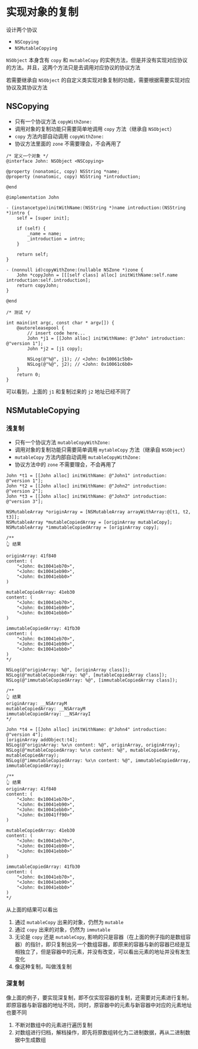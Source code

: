 # 实现对象的复制

设计两个协议

- `NSCopying`
- `NSMutableCopying`

`NSObject` 本身含有 `copy` 和 `mutableCopy` 的实例方法，但是并没有实现对应协议的方法。并且，这两个方法只是去调用对应协议的协议方法

若需要继承自 `NSObject` 的自定义类实现对象复制的功能，需要根据需要实现对应协议及其协议方法

## NSCopying

- 只有一个协议方法 `copyWithZone:`
- 调用对象的复制功能只需要简单地调用 `copy` 方法（继承自 `NSObject`）
- `copy` 方法内部自动调用 `copyWithZone:`
- 协议方法里面的 `zone` 不需要理会，不会再用了

```objc
/* 定义一个对象 */
@interface John: NSObject <NSCopying>

@property (nonatomic, copy) NSString *name;
@property (nonatomic, copy) NSString *introduction;

@end

@implementation John

- (instancetype)initWithName:(NSString *)name introduction:(NSString *)intro {
    self = [super init];
    
    if (self) {
        _name = name;
        _introduction = intro;
    }
    
    return self;
}

- (nonnull id)copyWithZone:(nullable NSZone *)zone {
    John *copyJohn = [[[self class] alloc] initWithName:self.name introduction:self.introduction];
    return copyJohn;
}

@end

/* 测试 */

int main(int argc, const char * argv[]) {
    @autoreleasepool {
        // insert code here...
        John *j1 = [[John alloc] initWithName: @"John" introduction: @"version 1"];
        John *j2 = [j1 copy];
        
        NSLog(@"%@", j1); // <John: 0x10061c5b0>
        NSLog(@"%@", j2); // <John: 0x10061c6b0>
    }
    return 0;
}
```

可以看到，上面的 `j1` 和复制过来的 `j2` 地址已经不同了

## NSMutableCopying

### 浅复制

- 只有一个协议方法 `mutableCopyWithZone:`
- 调用对象的复制功能只需要简单调用 `mytableCopy` 方法（继承自 `NSObject`）
- `mutableCopy` 方法内部自动调用 `mutableCopyWithZone:`
- 协议方法中的 `zone` 不需要理会，不会再用了

```objc
John *t1 = [[John alloc] initWithName: @"John1" introduction: @"version 1"];
John *t2 = [[John alloc] initWithName: @"John2" introduction: @"version 2"];
John *t3 = [[John alloc] initWithName: @"John3" introduction: @"version 3"];

NSMutableArray *originArray = [NSMutableArray arrayWithArray:@[t1, t2, t3]];
NSMutableArray *mutableCopiedArray = [originArray mutableCopy];
NSMutableArray *immutableCopiedArray = [originArray copy];

/**
👆 结果

originArray: 41f840
content: (
    "<John: 0x10041eb70>",
    "<John: 0x10041eb90>",
    "<John: 0x10041ebb0>"
)

mutableCopiedArray: 41eb30
content: (
    "<John: 0x10041eb70>",
    "<John: 0x10041eb90>",
    "<John: 0x10041ebb0>"
)

immutableCopiedArray: 41fb30
content: (
    "<John: 0x10041eb70>",
    "<John: 0x10041eb90>",
    "<John: 0x10041ebb0>"
)
*/

NSLog(@"originArray: %@", [originArray class]);
NSLog(@"mutableCopiedArray: %@", [mutableCopiedArray class]);
NSLog(@"immutableCopiedArray: %@", [immutableCopiedArray class]);

/**
👆 结果
originArray: __NSArrayM
mutableCopiedArray: __NSArrayM
immutableCopiedArray: __NSArrayI
*/

John *t4 = [[John alloc] initWithName: @"John4" introduction: @"version 4"];
[originArray addObject:t4];
NSLog(@"originArray: %x\n content: %@", originArray, originArray);
NSLog(@"mutableCopiedArray: %x\n content: %@", mutableCopiedArray, mutableCopiedArray);
NSLog(@"immutableCopiedArray: %x\n content: %@", immutableCopiedArray, immutableCopiedArray);

/**
👆 结果
originArray: 41f840
content: (
    "<John: 0x10041eb70>",
    "<John: 0x10041eb90>",
    "<John: 0x10041ebb0>",
    "<John: 0x10041ff90>"
)

mutableCopiedArray: 41eb30
content: (
    "<John: 0x10041eb70>",
    "<John: 0x10041eb90>",
    "<John: 0x10041ebb0>"
)

immutableCopiedArray: 41fb30
content: (
    "<John: 0x10041eb70>",
    "<John: 0x10041eb90>",
    "<John: 0x10041ebb0>"
)
*/
```

从上面的结果可以看出

1. 通过 `mutableCopy` 出来的对象，仍然为 `mutable`
2. 通过 `copy` 出来的对象，仍然为 `immutable`
3. 无论是 `copy` 还是 `mutableCopy`, 影响的只是容器（在上面的例子指的是数组容器）的指针，即只复制出另一个数组容器，即原来的容器与新的容器已经是互相独立了，但是容器中的元素，并没有改变，可以看出元素的地址并没有发生变化
4. 像这种复制，叫做浅复制

### 深复制

像上面的例子，要实现深复制，即不仅实现容器的复制，还需要对元素进行复制，即原容器与新容器的地址不同，同时，原容器中的元素与新容器中对应的元素地址也要不同

1. 不断对数组中的元素进行遍历复制
2. 对数组进行归档，解档操作，即先将原数组转化为二进制数据，再从二进制数据中生成数组

